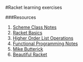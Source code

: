 #Racket learning exercises

###Resources
1. [Scheme Class Notes](https://www.cs.rpi.edu/~cutler/6.001/S04/)
2. [Racket Basics](https://courses.cs.washington.edu/courses/cse341/12au/racket/)
3. [Higher Order List Operations](http://matt.might.net/articles/higher-order-list-operations/)
4. [Functional Programming Notes](https://sites.ualberta.ca/~jhoover/325/CourseNotes/section/contents.htm)
5. [Mike Butterick](http://mstill.io/blog/)
6. [Beautiful Racket](http://beautifulracket.com/)
